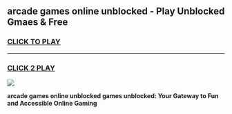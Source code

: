 
## arcade games online unblocked - Play Unblocked Gmaes & Free
<h3>
<a href="https://premium.freeplayer.one?title=arcade_games_online_unblocked&ref=20F">CLICK TO PLAY</a></h3>
<hr>

<h3>
<a href="https://premium.freeplayer.one?title=arcade_games_online_unblocked&ref=20F">CLICK 2 PLAY</a>
  
</h3>

<a href="https://premium.freeplayer.one?title=arcade_games_online_unblocked&ref=20F/"><img src="https://clearcache.store/games.png"></a>


**arcade games online unblocked games unblocked: Your Gateway to Fun and Accessible Online Gaming**
